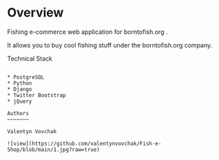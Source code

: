 Overview
========

Fishing e-commerce web application for borntofish.org .

It allows you to buy cool fishing stuff under the borntofish.org company.

Technical Stack
~~~~~~~~~~~~~~~

* PostgreSQL
* Python
* Django
* Twitter Bootstrap
* jQuery

Authors
~~~~~~~

Valentyn Vovchak

![view](https://github.com/valentynvovchak/Fish-e-Shop/blob/main/1.jpg?raw=true)
